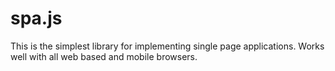 # spa.js
This is the simplest library for implementing single page applications. Works well with all web based and mobile browsers. 
